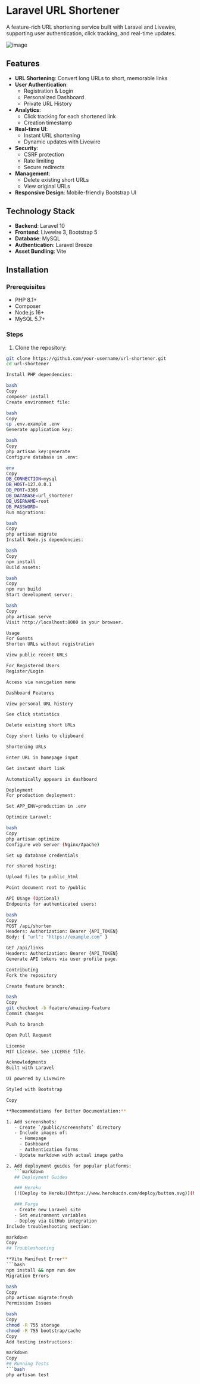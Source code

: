 # Laravel URL Shortener

A feature-rich URL shortening service built with Laravel and Livewire, supporting user authentication, click tracking, and real-time updates.

![image](https://github.com/user-attachments/assets/5192dba9-97bd-451d-85f4-f834da1f025b)


## Features

- **URL Shortening**: Convert long URLs to short, memorable links
- **User Authentication**:
  - Registration & Login
  - Personalized Dashboard
  - Private URL History
- **Analytics**:
  - Click tracking for each shortened link
  - Creation timestamp
- **Real-time UI**:
  - Instant URL shortening
  - Dynamic updates with Livewire
- **Security**:
  - CSRF protection
  - Rate limiting
  - Secure redirects
- **Management**:
  - Delete existing short URLs
  - View original URLs
- **Responsive Design**: Mobile-friendly Bootstrap UI

## Technology Stack

- **Backend**: Laravel 10
- **Frontend**: Livewire 3, Bootstrap 5
- **Database**: MySQL
- **Authentication**: Laravel Breeze
- **Asset Bundling**: Vite

## Installation

### Prerequisites
- PHP 8.1+
- Composer
- Node.js 16+
- MySQL 5.7+

### Steps

1. Clone the repository:
```bash
git clone https://github.com/your-username/url-shortener.git
cd url-shortener

Install PHP dependencies:

bash
Copy
composer install
Create environment file:

bash
Copy
cp .env.example .env
Generate application key:

bash
Copy
php artisan key:generate
Configure database in .env:

env
Copy
DB_CONNECTION=mysql
DB_HOST=127.0.0.1
DB_PORT=3306
DB_DATABASE=url_shortener
DB_USERNAME=root
DB_PASSWORD=
Run migrations:

bash
Copy
php artisan migrate
Install Node.js dependencies:

bash
Copy
npm install
Build assets:

bash
Copy
npm run build
Start development server:

bash
Copy
php artisan serve
Visit http://localhost:8000 in your browser.

Usage
For Guests
Shorten URLs without registration

View public recent URLs

For Registered Users
Register/Login

Access via navigation menu

Dashboard Features

View personal URL history

See click statistics

Delete existing short URLs

Copy short links to clipboard

Shortening URLs

Enter URL in homepage input

Get instant short link

Automatically appears in dashboard

Deployment
For production deployment:

Set APP_ENV=production in .env

Optimize Laravel:

bash
Copy
php artisan optimize
Configure web server (Nginx/Apache)

Set up database credentials

For shared hosting:

Upload files to public_html

Point document root to /public

API Usage (Optional)
Endpoints for authenticated users:

bash
Copy
POST /api/shorten
Headers: Authorization: Bearer {API_TOKEN}
Body: { "url": "https://example.com" }

GET /api/links
Headers: Authorization: Bearer {API_TOKEN}
Generate API tokens via user profile page.

Contributing
Fork the repository

Create feature branch:

bash
Copy
git checkout -b feature/amazing-feature
Commit changes

Push to branch

Open Pull Request

License
MIT License. See LICENSE file.

Acknowledgments
Built with Laravel

UI powered by Livewire

Styled with Bootstrap

Copy

**Recommendations for Better Documentation:**

1. Add screenshots:
   - Create `/public/screenshots` directory
   - Include images of:
     - Homepage
     - Dashboard
     - Authentication forms
   - Update markdown with actual image paths

2. Add deployment guides for popular platforms:
   ```markdown
   ## Deployment Guides

   ### Heroku
   [![Deploy to Heroku](https://www.herokucdn.com/deploy/button.svg)](https://heroku.com/deploy)

   ### Forge
   - Create new Laravel site
   - Set environment variables
   - Deploy via GitHub integration
Include troubleshooting section:

markdown
Copy
## Troubleshooting

**Vite Manifest Error**
```bash
npm install && npm run dev
Migration Errors

bash
Copy
php artisan migrate:fresh
Permission Issues

bash
Copy
chmod -R 755 storage
chmod -R 755 bootstrap/cache
Copy
Add testing instructions:

markdown
Copy
## Running Tests
```bash
php artisan test
